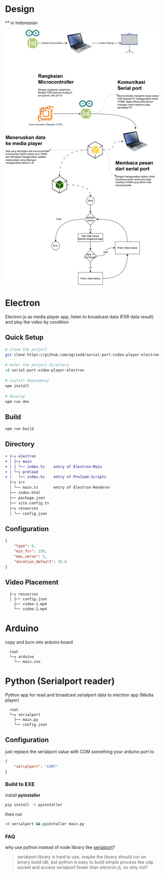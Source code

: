 # Design

** in Indonesian

![](./docs/serialport-video-app.drawio.svg)



# Electron

Electron js as media player app, listen to broadcast data (FSR data result) and play the video by condition

## Quick Setup

```sh
# clone the project
git clone https://github.com/agriedd/serial-port-video-player-electron

# enter the project directory
cd serial-port-video-player-electron

# install dependency
npm install

# develop
npm run dev
```
## Build

```sh
npm run build
```

## Directory

```diff
+ ├─┬ electron
+ │ ├─┬ main
+ │ │ └── index.ts    entry of Electron-Main
+ │ └─┬ preload
+ │   └── index.ts    entry of Preload-Scripts
  ├─┬ src
  │ └── main.ts       entry of Electron-Renderer
  ├── index.html
  ├── package.json
  ├── vite.config.ts
  ├─┬ resources
  │ └── config.json
```

## Configuration
```json
{
	"type": 0,
	"min_fsr": 250,
	"max_servo": 5,
	"duration_default": 30.0
}
```

## Video Placement

```dir
  ├─┬ resources
  │ ├── config.json
    ├── video-1.mp4
    └── video-2.mp4
```


# Arduino

copy and burn into arduino board

```dir
  root
  └─┬ arduino
    └── main.ino
```

# Python (Serialport reader)

Python app for read and broadcast serialport data to electron app (Media player)

```dir
  root
  └─┬ serialport
    ├── main.py
    └── config.json
```

## Configuration
just replace the serialport value with COM something your arduino port to

```json
{
	"serialport": "COM7"
}
```

### Build to EXE

install **pyinstaller**
```bash
pip install -U pyinstaller
```
then run
```bash
cd serialport && pyinstaller main.py

```
### FAQ

why use python instead of node library like [serialport](https://serialport.io/)?
> serialport library is hard to use, maybe the library should run on binary build idk, but python is easy to build simple process like udp socket and access serialport faster than electron js, so why not?